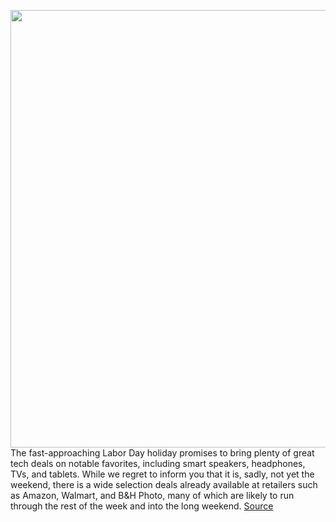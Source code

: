 <img src='https://cdn.vox-cdn.com/thumbor/rgsE8YvIcrlPe2w8vAa5SYMpitI=/0x0:2040x1360/1200x800/filters:focal(857x517:1183x843)/cdn.vox-cdn.com/uploads/chorus_image/image/69800389/cwelch_190605_3471_0002.0.jpg' width='700px' /><br/>
The fast-approaching Labor Day holiday promises to bring plenty of great tech deals on notable favorites, including smart speakers, headphones, TVs, and tablets. While we regret to inform you that it is, sadly, not yet the weekend, there is a wide selection deals already available at retailers such as Amazon, Walmart, and B&H Photo, many of which are likely to run through the rest of the week and into the long weekend.
<a href='https://www.theverge.com/good-deals/22648524/best-early-labor-day-sales-2021-tech-deals-tvs-laptops-headphones'> Source <a/>